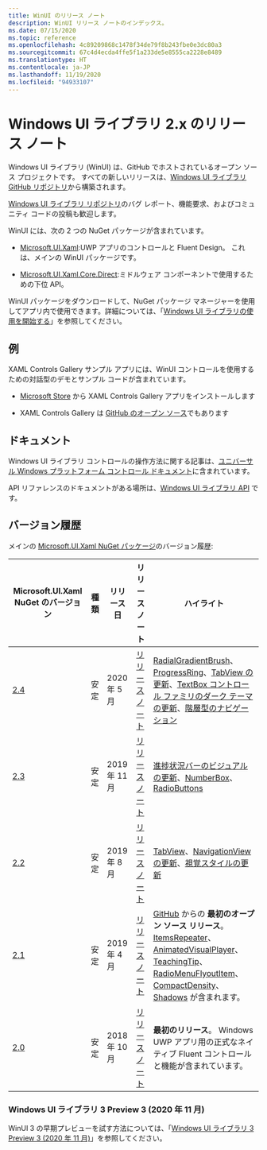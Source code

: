 ```yaml
---
title: WinUI のリリース ノート
description: WinUI リリース ノートのインデックス。
ms.date: 07/15/2020
ms.topic: reference
ms.openlocfilehash: 4c89209868c1478f34de79f8b243fbe0e3dc80a3
ms.sourcegitcommit: 67c4d4ecda4ffe5f1a233de5e8555ca2228e8489
ms.translationtype: HT
ms.contentlocale: ja-JP
ms.lasthandoff: 11/19/2020
ms.locfileid: "94933107"
---
```

# <a name="windows-ui-library-2x-release-notes"></a>Windows UI ライブラリ 2.x のリリース ノート

Windows UI ライブラリ (WinUI) は、GitHub でホストされているオープン ソース プロジェクトです。 すべての新しいリリースは、[Windows UI ライブラリ GitHub リポジトリ](https://aka.ms/winui)から構築されます。

[Windows UI ライブラリ リポジトリ](https://aka.ms/winui)のバグ レポート、機能要求、およびコミュニティ コードの投稿も歓迎します。

WinUI には、次の 2 つの NuGet パッケージが含まれています。

* [Microsoft.UI.Xaml](https://www.nuget.org/packages/Microsoft.UI.Xaml):UWP アプリのコントロールと Fluent Design。 これは、メインの WinUI パッケージです。

* [Microsoft.UI.Xaml.Core.Direct](https://www.nuget.org/packages/Microsoft.UI.Xaml.Core.Direct):ミドルウェア コンポーネントで使用するための下位 API。

WinUI パッケージをダウンロードして、NuGet パッケージ マネージャーを使用してアプリ内で使用できます。詳細については、「[Windows UI ライブラリの使用を開始する](/uwp/toolkits/winui/getting-started)」を参照してください。

## <a name="examples"></a>例

XAML Controls Gallery サンプル アプリには、WinUI コントロールを使用するための対話型のデモとサンプル コードが含まれています。

* [Microsoft Store](
https://www.microsoft.com/p/xaml-controls-gallery/9msvh128x2zt) から XAML Controls Gallery アプリをインストールします

* XAML Controls Gallery は [GitHub のオープン ソース](
https://github.com/Microsoft/Xaml-Controls-Gallery)でもあります

## <a name="documentation"></a>ドキュメント

Windows UI ライブラリ コントロールの操作方法に関する記事は、[ユニバーサル Windows プラットフォーム コントロール ドキュメント](/windows/uwp/design/controls-and-patterns/)に含まれています。

API リファレンスのドキュメントがある場所は、[Windows UI ライブラリ API](/windows/winui/api/) です。

## <a name="version-history"></a>バージョン履歴

メインの [Microsoft.UI.Xaml NuGet パッケージ](https://www.nuget.org/packages/Microsoft.UI.Xaml)のバージョン履歴:

| Microsoft.UI.Xaml NuGet のバージョン | 種類 | リリース日 | リリース ノート | ハイライト |
| --- | --- | --- | --- | --- |
| [2.4](winui-2.4.md) | 安定 | 2020 年 5 月 | [リリース ノート](winui-2.4.md) | [RadialGradientBrush](winui-2.4.md#radialgradientbrush)、[ProgressRing](winui-2.4.md#progressring)、[TabView の更新](winui-2.4.md#tabview-updates)、[TextBox コントロール ファミリのダーク テーマの更新](winui-2.4.md#dark-theme-updates-to-textbox-family-of-controls)、[階層型のナビゲーション](winui-2.4.md#hierarchical-navigation)  |
| [2.3](winui-2.3.md) | 安定 | 2019 年 11 月 | [リリース ノート](winui-2.3.md) | [進捗状況バーのビジュアルの更新](winui-2.3.md#progress-bar-visual-refresh)、[NumberBox](winui-2.3.md#numberbox)、[RadioButtons](winui-2.3.md#radiobuttons) |
| [2.2](winui-2.2.md) | 安定 | 2019 年 8 月 | [リリース ノート](winui-2.2.md) | [TabView](winui-2.2.md#tabview)、[NavigationView の更新](winui-2.2.md#navigationview-updates)、[視覚スタイルの更新](winui-2.2.md#visual-style-updates)  |
| [2.1](winui-2.1.md) | 安定 | 2019 年 4 月 | [リリース ノート](winui-2.1.md) | [GitHub](https://github.com/microsoft/microsoft-ui-xaml) からの **最初のオープン ソース リリース**。 [ItemsRepeater](winui-2.1.md#itemsrepeater)、[AnimatedVisualPlayer](winui-2.1.md#animatedvisualplayer)、[TeachingTip](winui-2.1.md#teachingtip)、[RadioMenuFlyoutItem](winui-2.1.md#radiomenuflyoutitem)、[CompactDensity](winui-2.1.md#compactdensity)、[Shadows](winui-2.1.md#shadows) が含まれます。 |
| [2.0](winui-2.0.md) | 安定 | 2018 年 10 月 | [リリース ノート](winui-2.0.md) | **最初のリリース**。 Windows UWP アプリ用の正式なネイティブ Fluent コントロールと機能が含まれています。  |

### <a name="windows-ui-library-3-preview-3-november-2020"></a>Windows UI ライブラリ 3 Preview 3 (2020 年 11 月)

WinUI 3 の早期プレビューを試す方法については、「[Windows UI ライブラリ 3 Preview 3 (2020 年 11 月)](../../winui3/index.md)」を参照してください。